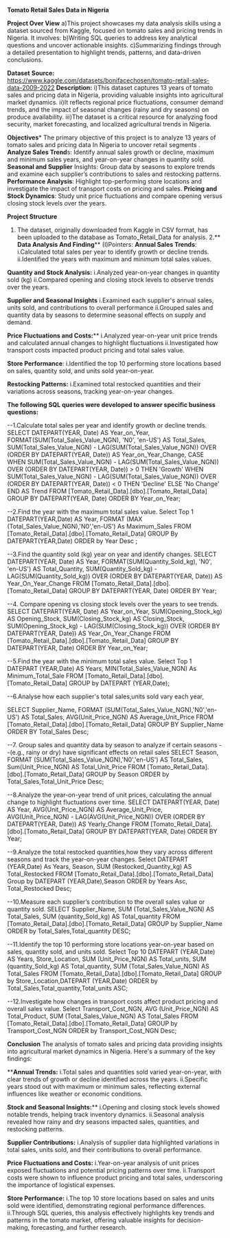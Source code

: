 **Tomato Retail Sales Data in Nigeria**

****Project Over View****
a)This project showcases my data analysis skills using a dataset sourced from Kaggle, focused on tomato sales and pricing trends in Nigeria. It involves:
b)Writing SQL queries to address key analytical questions and uncover actionable insights.
c)Summarizing findings through a detailed presentation to highlight trends, patterns, and data-driven conclusions.

****Dataset****
**Source:** https://www.kaggle.com/datasets/bonifacechosen/tomato-retail-sales-data-2009-2022
**Description:** 
i)This dataset captures 13 years of tomato sales and pricing data in Nigeria, providing valuable insights into agricultural market dynamics. 
ii)It reflects regional price fluctuations, consumer demand trends, and the impact of seasonal changes (rainy and dry seasons) on produce availability.
iii)The dataset is a critical resource for analyzing food security, market forecasting, and localized agricultural trends in Nigeria.

****Objectives*****
The primary objective of this project is to analyze 13 years of tomato sales and pricing data
In Nigeria to uncover retail segments . 
**Analyze Sales Trend**s: Identify annual sales growth or decline, maximum and minimum sales years, and year-on-year changes in quantity sold.
**Seasonal and Supplier** Insights: Group data by seasons to explore trends and examine each supplier’s contributions to sales and restocking patterns.
**Performance Analysis**: Highlight top-performing store locations and investigate the impact of transport costs on pricing and sales.
**Pricing and Stock Dynamics**: Study unit price fluctuations and compare opening versus closing stock levels over the years.

**Project Structure**
1. The dataset, originally downloaded from Kaggle in CSV format, has been uploaded to the database as Tomato_Retail_Data for analysis.
2.** **Data Analysis And Finding****
(I)Pointers:
**Annual Sales Trends**:
i.Calculated total sales per year to identify growth or decline trends.
ii.Identified the years with maximum and minimum total sales values.

**Quantity and Stock Analysis:**
i.Analyzed year-on-year changes in quantity sold (kg)
ii.Compared opening and closing stock levels to observe trends over the years.

**Supplier and Seasonal Insights**
i.Examined each supplier's annual sales, units sold, and contributions to overall performance
ii.Grouped sales and quantity data by seasons to determine seasonal effects on supply and demand.

**Price Fluctuations and Costs:****
i.Analyzed year-on-year unit price trends and calculated annual changes to highlight fluctuations
ii.Investigated how transport costs impacted product pricing and total sales value.

**Store Performance**:
i.Identified the top 10 performing store locations based on sales, quantity sold, and units sold year-on-year.

**Restocking Patterns:**
i.Examined total restocked quantities and their variations across seasons, tracking year-on-year changes.

**The following SQL queries were developed to answer specific business questions:**

--1.Calculate total sales per year and identify growth or decline trends.
SELECT 
DATEPART(YEAR, Date) AS Year_on_Year,
FORMAT(SUM(Total_Sales_Value_NGN), 'N0', 'en-US') AS Total_Sales,
SUM(Total_Sales_Value_NGN) - LAG(SUM(Total_Sales_Value_NGN)) OVER (ORDER BY DATEPART(YEAR, Date)) AS Year_on_Year_Change,
CASE 
WHEN SUM(Total_Sales_Value_NGN) - LAG(SUM(Total_Sales_Value_NGN)) OVER (ORDER BY DATEPART(YEAR, Date)) > 0 THEN 'Growth'
WHEN SUM(Total_Sales_Value_NGN) - LAG(SUM(Total_Sales_Value_NGN)) OVER (ORDER BY DATEPART(YEAR, Date)) < 0 THEN 'Decline'
ELSE 'No Change'
END AS Trend
FROM [Tomato_Retail_Data].[dbo].[Tomato_Retail_Data]
GROUP BY DATEPART(YEAR, Date)
ORDER BY Year_on_Year;

--2.Find the year with the maximum total sales value. 
Select
Top 1
DATEPART(YEAR,Date) AS Year,
FORMAT (MAX (Total_Sales_Value_NGN),'N0','en-US') As Maximum_Sales
FROM [Tomato_Retail_Data].[dbo].[Tomato_Retail_Data]
GROUP By DATEPART(YEAR,Date)
ORDER by Year Desc ;

--3.Find the quantity sold (kg) year on year and identify changes.
SELECT 
    DATEPART(YEAR, Date) AS Year,
    FORMAT(SUM(Quantity_Sold_kg), 'N0', 'en-US') AS Total_Quantity,
    SUM(Quantity_Sold_kg) - LAG(SUM(Quantity_Sold_kg)) OVER (ORDER BY DATEPART(YEAR, Date)) AS Year_On_Year_Change
FROM [Tomato_Retail_Data].[dbo].[Tomato_Retail_Data]
GROUP BY DATEPART(YEAR, Date)
ORDER BY Year;

--4. Compare opening vs closing stock levels over the years to see trends. 
SELECT 
DATEPART(YEAR, Date) AS Year_on_Year,
SUM(Opening_Stock_kg) AS Opening_Stock,
SUM(Closing_Stock_kg) AS Closing_Stock,
SUM(Opening_Stock_kg) - LAG(SUM(Closing_Stock_kg)) OVER (ORDER BY DATEPART(YEAR, Date)) AS Year_On_Year_Change
FROM [Tomato_Retail_Data].[dbo].[Tomato_Retail_Data]
GROUP BY DATEPART(YEAR, Date)
ORDER BY Year_on_Year;

--5.Find the year with the minimum total sales value.
Select
Top 1
DATEPART (YEAR,Date) AS Years,
MIN(Total_Sales_Value_NGN) As Minimum_Total_Sale
FROM [Tomato_Retail_Data].[dbo].[Tomato_Retail_Data] 
GROUP by DATEPART (YEAR,Date);

--6.Analyse how each supplier's total sales,units sold vary each year,

SELECT
Supplier_Name,
FORMAT (SUM(Total_Sales_Value_NGN),'N0','en-US') AS Total_Sales,
AVG(Unit_Price_NGN) AS Average_Unit_Price
FROM [Tomato_Retail_Data].[dbo].[Tomato_Retail_Data]
GROUP BY Supplier_Name
ORDER BY Total_Sales Desc;

--7. Group sales and quantity data by season to analyze if certain seasons 
--(e.g., rainy or dry) have significant effects on retail sales
SELECT
Season,
FORMAT (SUM(Total_Sales_Value_NGN),'N0','en-US') AS Total_Sales,
Sum(Unit_Price_NGN) AS Total_Unit_Price
FROM [Tomato_Retail_Data].[dbo].[Tomato_Retail_Data] 
GROUP by Season 
ORDER by Total_Sales,Total_Unit_Price Desc;


--8.Analyze the year-on-year trend of unit prices, calculating the annual change to highlight fluctuations over time.
SELECT 
DATEPART(YEAR, Date) AS Year,
AVG(Unit_Price_NGN) AS Average_Unit_Price,
AVG(Unit_Price_NGN) - LAG(AVG(Unit_Price_NGN)) OVER (ORDER BY DATEPART(YEAR, Date)) AS Yearly_Change
FROM [Tomato_Retail_Data].[dbo].[Tomato_Retail_Data]
GROUP BY DATEPART(YEAR, Date)
ORDER BY Year;

--9.Analyze the total restocked quantities,how they vary across different seasons and track the year-on-year changes.
Select
DATEPART (YEAR,Date) As Years,
Season,
SUM (Restocked_Quantity_kg) AS Total_Restocked
FROM [Tomato_Retail_Data].[dbo].[Tomato_Retail_Data]
Group by DATEPART (YEAR,Date),Season
ORDER by Years Asc, Total_Restocked Desc;

--10.Measure each supplier’s contribution to the overall sales value or quantity sold.
SELECT
Supplier_Name,
SUM (Total_Sales_Value_NGN) AS Total_Sales,
SUM (quantity_Sold_kg) AS Total_quantity
FROM [Tomato_Retail_Data].[dbo].[Tomato_Retail_Data]
GROUP by Supplier_Name 
ORDER by Total_Sales,Total_quantity DESC;

--11.Identify the top 10 performing store locations year-on-year based on sales, quantity sold, and units sold.
Select
Top 10
DATEPART (YEAR,Date) AS Years,
Store_Location,
SUM (Unit_Price_NGN) AS Total_units,
SUM (quantity_Sold_kg) AS Total_quantity,
SUM (Total_Sales_Value_NGN) AS Total_Sales
FROM [Tomato_Retail_Data].[dbo].[Tomato_Retail_Data]
GROUP by Store_Location,DATEPART (YEAR,Date)
ORDER by Total_Sales,Total_quantity,Total_units ASC;

--12.Investigate how changes in transport costs affect product pricing and overall sales value.
Select
Transport_Cost_NGN,
AVG (Unit_Price_NGN) AS Total_Product,
SUM (Total_Sales_Value_NGN) AS Total_Sales
FROM [Tomato_Retail_Data].[dbo].[Tomato_Retail_Data]
GROUP by  Transport_Cost_NGN
ORDER by  Transport_Cost_NGN Desc;

**Conclusion**
The analysis of tomato sales and pricing data providing insights into agricultural market dynamics in Nigeria. Here's a summary of the key findings:

****Annual Trends:**
i.Total sales and quantities sold varied year-on-year, with clear trends of growth or decline identified across the years.
ii.Specific years stood out with maximum or minimum sales, reflecting external influences like weather or economic conditions.

**Stock and Seasonal Insights:****
i.Opening and closing stock levels showed notable trends, helping track inventory dynamics.
ii.Seasonal analysis revealed how rainy and dry seasons impacted sales, quantities, and restocking patterns.

**Supplier Contributions:**
i.Analysis of supplier data highlighted variations in total sales, units sold, and their contributions to overall performance.

**Price Fluctuations and Costs:**
i.Year-on-year analysis of unit prices exposed fluctuations and potential pricing patterns over time.
ii.Transport costs were shown to influence product pricing and total sales, underscoring the importance of logistical expenses.

**Store Performance:**
i.The top 10 store locations based on sales and units sold were identified, demonstrating regional performance differences.
ii.Through SQL queries, this analysis effectively highlights key trends and patterns in the tomato market, offering valuable insights for decision-making, forecasting, and further research.




